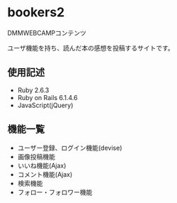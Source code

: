 # bookers2

DMMWEBCAMPコンテンツ

ユーザ機能を持ち、読んだ本の感想を投稿するサイトです。

## 使用記述

- Ruby 2.6.3
- Ruby on Rails 6.1.4.6
- JavaScript(jQuery)

## 機能一覧

- ユーザー登録、ログイン機能(devise)
- 画像投稿機能
- いいね機能(Ajax)
- コメント機能(Ajax)
- 検索機能
- フォロー・フォロワー機能